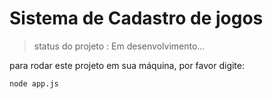 <h1> Sistema de Cadastro de jogos </h1>

>status do projeto : Em desenvolvimento...

para rodar este projeto em sua máquina, por favor digite:

```
node app.js
```
